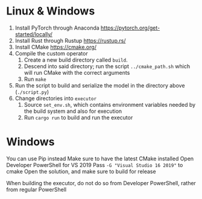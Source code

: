 # Linux & Windows
1. Install PyTorch through Anaconda https://pytorch.org/get-started/locally/
2. Install Rust through Rustup https://rustup.rs/
3. Install CMake https://cmake.org/
4. Compile the custom operator
    1. Create a new build directory called `build`.
    2. Descend into said directory; run the script `../cmake_path.sh` which will run CMake with the correct arguments
    3. Run `make`
5. Run the script to build and serialize the model in the directory above (`./script.py`)
6. Change directories into `executor`
    1. Source `set_env.sh`, which contains environment variables needed by the build system and also for execution
    2. Run `cargo run` to build and run the executor

# Windows
You can use Pip instead
Make sure to have the latest CMake installed
Open Developer PowerShell for VS 2019
Pass `-G "Visual Studio 16 2019"` to cmake
Open the solution, and make sure to build for release

When building the executor, do not do so from Developer PowerShell, rather from regular PowerShell